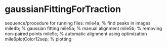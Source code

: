 # gaussianFittingForTraction
sequence/procedure for running files:
mile4a; % find peaks in images
mile4b; % gaussian fitting
mile5a; % manual alignment
mile5b; % removing non-paired points
mile5c; % automatic alignment using optimization
mile6plotColor12sep; % plotting
